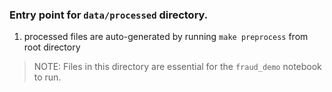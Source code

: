 ### Entry point for `data/processed` directory. <br />
1. processed files are auto-generated by running `make preprocess` from root directory
> NOTE: Files in this directory are essential for the `fraud_demo` notebook to run.